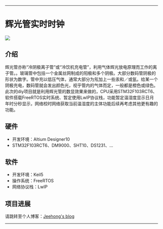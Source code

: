 
----------
# **辉光管实时时钟** #
![](http://i.imgur.com/V4aXghC.jpg)
## 介绍 ##
 辉光管亦称“冷阴极离子管”或“冷饮机充电管”，利用气体辉光放电原理而工作的离子管。。玻璃管中包括一个金属丝网制成的阳极和多个阴极。大部分数码管阴极的形状为数字。管中充以低压气体，通常大部分为氖加上一些汞和／或氩。给某一个阴极充电，数码管就会发出颜色光，视乎管内的气体而定，一般都是橙色或绿色。<br />
 此次的diy项目就是利用辉光管的数显效果来做的，CPU采用STM32F103RCT6、软件搭载FreeRTOS实时系统、暂定使用LwIP协议栈，功能暂定温湿度显示日月年时分秒显示，网络校时网络获取当前温湿度的主体功能后续再考虑其他更有趣的功能。
 
## 硬件 ##
- 开发环境：Altium Designer10
- STM32F103RCT6、DM9000、SHT10、DS1231、...
## 软件 ##
- 开发环境：Keil5
- 操作系统：FreeRTOS
- 网络协议栈：LwIP

## 项目进展 ##
请跳转至个人博客：[Jeehong's blog](https://jeehong.github.io)



----------